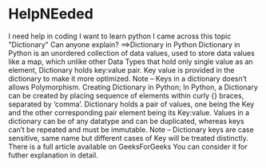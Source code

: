 # HelpNEeded
I need help in coding I want to learn python 
I came across this topic "Dictionary" Can anyone explain?
==>Dictionary in Python
Dictionary in Python is an unordered collection of data values, used to store data values like a map, which unlike other Data Types that hold only single value as an element, Dictionary holds key:value pair. Key value is provided in the dictionary to make it more optimized.
Note – Keys in a dictionary doesn’t allows Polymorphism.
Creating Dictionary in Python;
In Python, a Dictionary can be created by placing sequence of elements within curly {} braces, separated by ‘comma’. Dictionary holds a pair of values, one being the Key and the other corresponding pair element being its Key:value. Values in a dictionary can be of any datatype and can be duplicated, whereas keys can’t be repeated and must be immutable.
Note – Dictionary keys are case sensitive, same name but different cases of Key will be treated distinctly.
There is a full article available on GeeksForGeeks You can consider it for futher explanation in detail.
